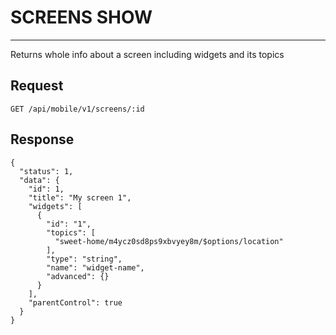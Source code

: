 # SCREENS SHOW
-----------

Returns whole info about a screen including widgets and its topics

## Request

    GET /api/mobile/v1/screens/:id

## Response

```JSON5
{
  "status": 1,
  "data": {
    "id": 1,
    "title": "My screen 1",
    "widgets": [
      {
        "id": "1",
        "topics": [
          "sweet-home/m4ycz0sd8ps9xbvyey8m/$options/location"
        ],
        "type": "string",
        "name": "widget-name",
        "advanced": {}
      }
    ],
    "parentControl": true
  }
}
```
